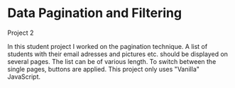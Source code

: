 # Data Pagination and Filtering
 Project 2

In this student project I worked on the pagination technique. A list of students with their email adresses and pictures etc. should be displayed on several pages. The list can be of various length. To switch between the single pages, buttons are applied. This project only uses "Vanilla" JavaScript.